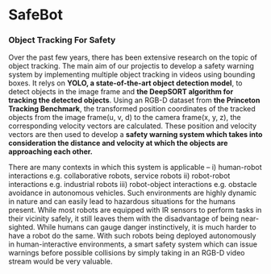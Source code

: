 # SafeBot
### Object Tracking For Safety

Over the past few years, there has been extensive research on the topic of object tracking. The main aim of our projectis to develop a safety warning system by implementing multiple object tracking in videos using bounding boxes. It relys on **YOLO, a state-of-the-art object detection model**, to detect objects in the image frame and **the DeepSORT algorithm for tracking the detected objects**. Using an RGB-D dataset from **the Princeton Tracking Benchmark**, the transformed position coordinates of the tracked objects from the image frame(u, v, d) to the camera frame(x, y, z), the corresponding velocity vectors are calculated. These position and velocity vectors are then used to develop a **safety warning system which takes into consideration the distance and velocity at which the objects are approaching each other.**

There are many contexts in which this system is applicable – i) human-robot interactions e.g. collaborative robots, service robots ii) robot-robot interactions e.g. industrial robots iii) robot-object interactions e.g. obstacle avoidance in autonomous vehicles. Such environments are highly dynamic in nature and can easily lead to hazardous situations for the humans present. While most robots are equipped with IR sensors to perform tasks in their vicinity safely, it still leaves them with the disadvantage of being near-sighted. While humans can gauge danger instinctively, it is much harder to have a robot do the same. With such robots being deployed autonomously in human-interactive environments, a smart safety system which can issue warnings before possible collisions by simply taking in an RGB-D video stream would be very valuable.
